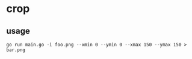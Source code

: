 # crop

## usage 

```
go run main.go -i foo.png --xmin 0 --ymin 0 --xmax 150 --ymax 150 > bar.png
```
